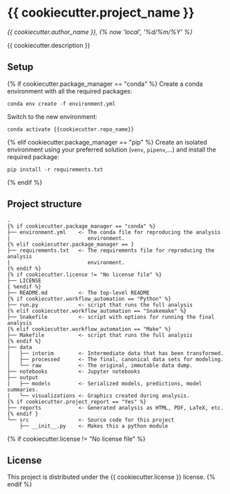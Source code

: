 # {{ cookiecutter.project_name }}

*{{ cookiecutter.author_name }}, {% now 'local', '%d/%m/%Y' %}*

{{ cookiecutter.description }}

## Setup

{% if cookiecutter.package_manager == "conda" %}
Create a conda environment with all the required packages: 
```
conda env create -f environment.yml
```
Switch to the new environment:
```
conda activate {{cookiecutter.repo_name}}
```
{% elif cookiecutter.package_manager == "pip" %}
Create an isolated environment using your preferred solution 
(`venv`, `pipenv`,...) and install the required package: 
```
pip install -r requirements.txt
```
{% endif %}

## Project structure

```
.
{% if cookiecutter.package_manager == "conda" %}
├── environment.yml    <- The conda file for reproducing the analysis    
|                         environment.
{% elif cookiecutter.package_manager == }
├── requirements.txt   <- The requirements file for reproducing the analysis 
|                         environment.
{% endif %}
{% if cookiecutter.license != "No license file" %}
├── LICENSE
{ %endif %}
├── README.md          <- The top-level README
{% if cookiecutter.workflow_automation == "Python" %}
├── run.py             <- script that runs the full analysis
{% elif cookiecutter.workflow_automation == "Snakemake" %}
├── Snakefile          <- script with options for running the final analysis
{% elif cookiecutter.workflow_automation == "Make" %}
├── Makefile           <- script that runs the full analysis
{% endif %}
├── data
|   ├── interim        <- Intermediate data that has been transformed.
│   ├── processed      <- The final, canonical data sets for modeling.
│   └── raw            <- The original, immutable data dump.
├── notebooks          <- Jupyter notebooks
├── output             
|   ├── models         <- Serialized models, predictions, model summaries.
|   └── visualizations <- Graphics created during analysis.
{% if cookiecutter.project_report == "Yes" %}
├── reports            <- Generated analysis as HTML, PDF, LaTeX, etc.
{% endif }
└── src                <- Source code for this project
    ├── __init__.py    <- Makes this a python module
```    

{% if cookiecutter.license != "No license file" %}
## License

This project is distributed under the  {{ cookiecutter.license }} license.
{% endif %}